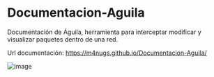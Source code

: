 # Documentacion-Aguila
Documentación de Águila, herramienta para interceptar modificar y visualizar paquetes dentro de una red.

Url documentación: https://m4nugs.github.io/Documentacion-Aguila/

![image](https://github.com/M4nugs/Documentacion-Aguila/assets/96147300/c489bbde-f019-41a8-bff0-c19c17d755da)
